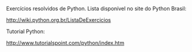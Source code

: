 Exercícios resolvidos de Python. Lista disponível no site do Python Brasil:

http://wiki.python.org.br/ListaDeExercicios

Tutorial Python:

http://www.tutorialspoint.com/python/index.htm
